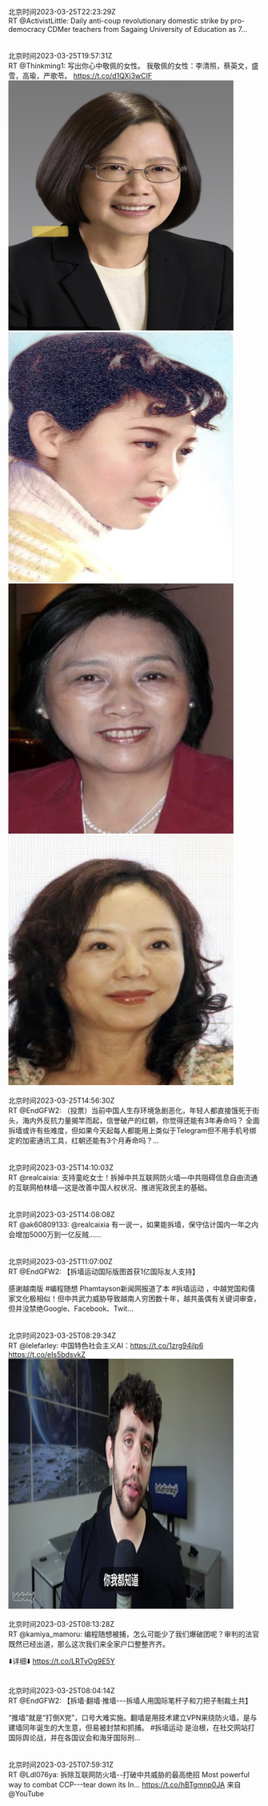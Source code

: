 北京时间2023-03-25T22:23:29Z<br>RT @ActivistLittle: Daily anti-coup revolutionary domestic strike by pro-democracy CDMer teachers from Sagaing University of Education as 7…<br><br><br>北京时间2023-03-25T19:57:31Z<br>RT @Thinkming1: 写出你心中敬佩的女性。
我敬佩的女性：李清照，蔡英文，盛雪，高瑜，严歌苓。 https://t.co/d1QXj3wCIF<br><img src='/temp/image/2023/w-Month-3/1639597377052110848_0.jpg' width='450' height='500'><img src='/temp/image/2023/w-Month-3/1639597377052110848_1.jpg' width='450' height='500'><img src='/temp/image/2023/w-Month-3/1639597377052110848_2.jpg' width='450' height='500'><img src='/temp/image/2023/w-Month-3/1639597377052110848_3.jpg' width='450' height='500'><br><br>北京时间2023-03-25T14:56:30Z<br>RT @EndGFW2: （投票）当前中国人生存环境急剧恶化，年轻人都直接饿死于街头，海内外反抗力量揭竿而起，信誉破产的红朝，你觉得还能有3年寿命吗？
全面拆墙或许有些难度，但如果今天起每人都能用上类似于Telegram但不用手机号绑定的加密通讯工具，红朝还能有3个月寿命吗？…<br><br><br>北京时间2023-03-25T14:10:03Z<br>RT @realcaixia: 支持童屹女士！拆掉中共互联网防火墙—中共阻碍信息自由流通的互联网柏林墙—这是改善中国人权状况、推进宪政民主的基础。<br><br><br>北京时间2023-03-25T14:08:08Z<br>RT @ak60809133: @realcaixia 有一说一，如果能拆墙，保守估计国内一年之内会增加5000万到一亿反贼……<br><br><br>北京时间2023-03-25T11:07:00Z<br>RT @EndGFW2: 【拆墙运动国际版图首获1亿国际友人支持】

感谢越南版 #编程随想 Phamtayson新闻网报道了本 #拆墙运动 ，中越党国和儒家文化极相似！但中共武力威胁导致越南人穷困数十年，越共虽偶有关键词审查，但并没禁绝Google、Facebook、Twit…<br><br><br>北京时间2023-03-25T08:29:34Z<br>RT @lelefarley: 中国特色社会主义AI：https://t.co/1zrg94ilp6 https://t.co/eIs5bdsvkZ<br><img src='/temp/video/2023/w-Month-3/az-Day-25/BanGFW2/1639424247847329792_0.jpg' width='450' height='500'><br><br>北京时间2023-03-25T08:13:28Z<br>RT @kamiya_mamoru: 编程随想被捕，怎么可能少了我们爆破团呢？审判的法官既然已经出道，那么这次我们来全家户口整整齐齐。

⬇️详细⬇️
https://t.co/LRTyOg9E5Y<br><br><br>北京时间2023-03-25T08:04:14Z<br>RT @EndGFW2: 【拆墙·翻墙·推墙---拆墙人用国际笔杆子和刀把子制裁土共】

“推墙”就是“打倒X党”，口号大难实施。翻墙是用技术建立VPN来绕防火墙，是与建墙同年诞生的大生意，但易被封禁和抓捕。 #拆墙运动 是治根，在社交网站打国际舆论战，并在各国议会和海牙国际刑…<br><br><br>北京时间2023-03-25T07:59:31Z<br>RT @Ldl076ya: 拆除互联网防火墙--打破中共威胁的最高绝招 Most powerful way to combat CCP---tear down its In... https://t.co/hBTgmnp0JA 来自 @YouTube<br><br><br>